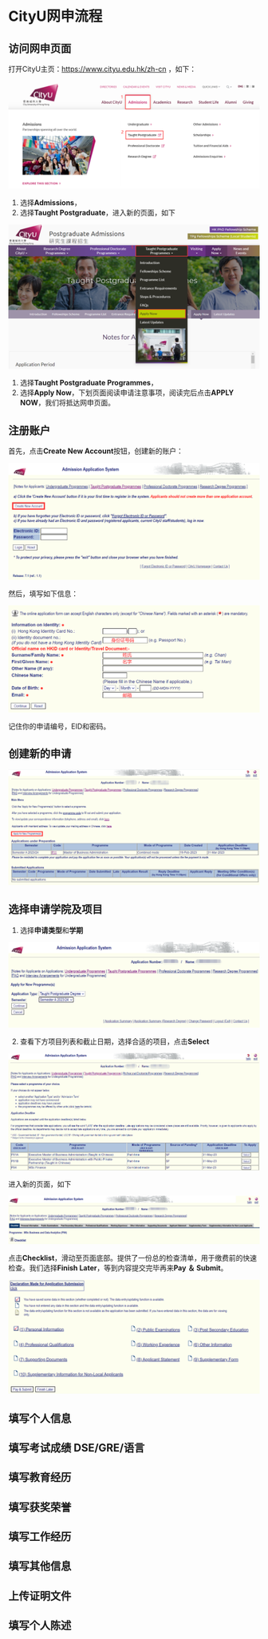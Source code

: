 # CityU网申流程

## 访问网申页面
打开CityU主页：https://www.cityu.edu.hk/zh-cn ，如下：

![](../CityU/fig/figure1.png)

1. 选择**Admissions**，
2. 选择**Taught Postgraduate**，进入新的页面，如下

![](../CityU/fig/figure2.png)

1. 选择**Taught Postgraduate Programmes**，
2. 选择**Apply Now**，下划页面阅读申请注意事项，阅读完后点击**APPLY NOW**，我们将抵达网申页面。

## 注册账户
首先，点击**Create New Account**按钮，创建新的账户：

![](../CityU/fig/figure3.png)

然后，填写如下信息：

![](../CityU/fig/figure4.png)

记住你的申请编号，EID和密码。

## 创建新的申请

![](../CityU/fig/figure5.png)

## 选择申请学院及项目

1. 选择**申请类型**和**学期**

![](../CityU/fig/figure6.png)

2. 查看下方项目列表和截止日期，选择合适的项目，点击**Select**

![](../CityU/fig/figure7.png)

进入新的页面，如下

![](../CityU/fig/figure8.png)

点击**Checklist**，滑动至页面底部。提供了一份总的检查清单，用于缴费前的快速检查。我们选择**Finish Later**，等到内容提交完毕再来**Pay ＆ Submit**。

![](../CityU/fig/figure9.png)

## 填写个人信息

## 填写考试成绩 DSE/GRE/语言

## 填写教育经历

## 填写获奖荣誉

## 填写工作经历

## 填写其他信息

## 上传证明文件

## 填写个人陈述
